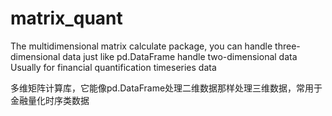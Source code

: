 # matrix_quant
The multidimensional matrix calculate package,  you can handle three-dimensional data just like pd.DataFrame handle two-dimensional data
Usually for financial quantification timeseries data

多维矩阵计算库，它能像pd.DataFrame处理二维数据那样处理三维数据，常用于金融量化时序类数据
